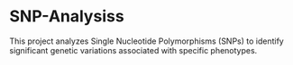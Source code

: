 # SNP-Analysiss
This project analyzes Single Nucleotide Polymorphisms (SNPs) to identify significant genetic variations associated with specific phenotypes. 
